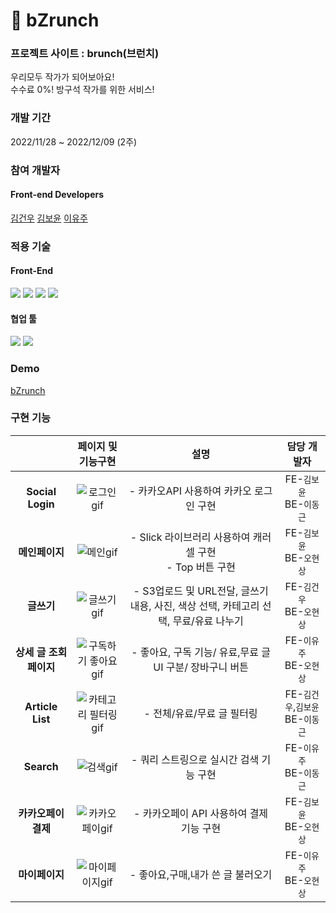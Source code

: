 # 🥨 bZrunch

### 프로젝트 사이트 : brunch(브런치)

우리모두 작가가 되어보아요! <br>
수수료 0%! 방구석 작가를 위한 서비스!

### 개발 기간

2022/11/28 ~ 2022/12/09 (2주)

### 참여 개발자

#### Front-end Developers <br>
[김건우](https://github.com/leodioKim)
[김보윤](https://github.com/kimboyoon)
[이유주](https://github.com/yuzulike)

### 적용 기술

#### Front-End
<p display="inline">
  <img src="https://img.shields.io/badge/javascript-F7DF1E?style=for-the-badge&logo=javascript&logoColor=black"> 
  <img src="https://img.shields.io/badge/react-61DAFB?style=for-the-badge&logo=react&logoColor=black"> 
  <img src="https://img.shields.io/badge/s3-569A31?style=for-the-badge&logo=Amazon%20S3&logoColor=white">
  <img src="https://img.shields.io/badge/styledcomponent-DB7093?style=for-the-badge&logo=styled-components&logoColor=white"> 
</p>
 
#### 협업 툴
<p display="inline">
  <img src="https://img.shields.io/badge/notion-000000?style=for-the-badge&logo=Notion&logoColor=white"> 
  <img src="https://img.shields.io/badge/trello-0052CC?style=for-the-badge&logo=Trello&logoColor=white"> 
</p>

### Demo
<a href="https://drive.google.com/file/d/17x1wNOCO07Vvt7bqkH9kv6i-WV3m0EDh/view?usp=share_link" target="_blank">bZrunch</a>

### 구현 기능

||페이지 및 기능구현|설명|담당 개발자|
|:---:|:---:|:---:|:----:|
|**Social Login**|![로그인gif](https://user-images.githubusercontent.com/110155085/206890163-512e7a93-b9ed-483a-bbe3-3542dcf160c7.gif)|- 카카오API 사용하여 카카오 로그인 구현|FE-`김보윤`<br>BE-`이동근`|
|**메인페이지**|![메인gif](https://user-images.githubusercontent.com/110155085/206890242-efcebc29-7eb6-4258-94ee-4de753e825f9.gif)|- Slick 라이브러리 사용하여 캐러셀 구현<br>- Top 버튼 구현|FE-`김보윤`<br>BE-`오현상`|
|**글쓰기**|![글쓰기gif](https://user-images.githubusercontent.com/110155085/206893017-ab5fc190-1eb3-4ad2-a651-748a0a886cb3.gif)|- S3업로드 및 URL전달, 글쓰기 내용, 사진, 색상 선택, 카테고리 선택, 무료/유료 나누기|FE-`김건우`<br>BE-`오현상`|
|**상세 글 조회 페이지**|![구독하기 좋아요gif](https://user-images.githubusercontent.com/110155085/206890274-3a7e4efc-0d06-4c5d-9384-5d4f8cdde648.gif)|- 좋아요, 구독 기능/ 유료,무료 글 UI 구분/ 장바구니 버튼 |FE-`이유주`<br>BE-`오현상`|
|**Article List**|![카테고리 필터링 gif](https://user-images.githubusercontent.com/110155085/206890288-b5fdff60-5545-45cc-ab4a-bcea38f9fc22.gif)|- 전체/유료/무료 글 필터링|FE-`김건우`,`김보윤`<br>BE-`이동근`|
|**Search**|![검색gif](https://user-images.githubusercontent.com/110155085/206892848-81d24fd9-1635-4d27-8d68-c47d7287313d.gif)|- 쿼리 스트링으로 실시간 검색 기능 구현|FE-`이유주`<br>BE-`이동근`|
|**카카오페이 결제**|![카카오페이gif](https://user-images.githubusercontent.com/110155085/206892734-b064aba3-a9c8-4cb6-8dd1-aa96aed6876c.gif)|- 카카오페이 API 사용하여 결제 기능 구현|FE-`김보윤`<br>BE-`오현상`|
|**마이페이지**|![마이페이지gif](https://user-images.githubusercontent.com/110155085/206890374-f04f9df5-e710-4623-8b83-ebf2ca60083c.gif)|- 좋아요,구매,내가 쓴 글 불러오기|FE-`이유주`<br>BE-`오현상`|

